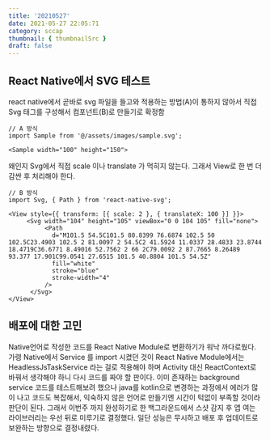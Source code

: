 ```yaml
---
title: '20210527'
date: 2021-05-27 22:05:71
category: sccap
thumbnail: { thumbnailSrc }
draft: false
---
```


## React Native에서 SVG 테스트

react native에서 곧바로 svg 파일을 들고와 적용하는 방법(A)이 통하지 않아서 직접 Svg 태그를 구성해서 컴포넌트(B)로 만들기로 확정함

```
// A 방식
import Sample from '@/assets/images/sample.svg';

<Sample width="100" height="150">

```

왜인지 Svg에서 직접 scale 이나 translate 가 먹히지 않는다. 그래서 View로 한 번 더 감싼 후 처리해야 한다.

```
// B 방식
import Svg, { Path } from 'react-native-svg';

<View style={{ transform: [{ scale: 2 }, { translateX: 100 }] }}>
     <Svg width="104" height="105" viewBox="0 0 104 105" fill="none">
          <Path
            d="M101.5 54.5C101.5 80.8399 76.6874 102.5 50 102.5C23.4903 102.5 2 81.0097 2 54.5C2 41.5924 11.0337 28.4833 23.8744 18.4719C36.6771 8.49016 52.7562 2 66 2C79.0092 2 87.7665 8.26489 93.377 17.901C99.0541 27.6515 101.5 40.8804 101.5 54.5Z"
            fill="white"
            stroke="blue"
            stroke-width="4"
          />
      </Svg>
</View>

```

## 배포에 대한 고민

Native언어로 작성한 코드를 React Native Module로 변환하기가 워낙 까다로웠다. 가령 Native에서 Service 를 import 시켰던 것이 React Native Module에서는 HeadlessJsTaskService 라는 걸로 적용해야 하며 Activity 대신 ReactContext로 바꿔서 생각해야 하니 다시 코드를 짜야 할 판이다. 이미 존재하는 background service 코드를 테스트해보려 했으나 java를 kotlin으로 변경하는 과정에서 에러가 많이 나고 코드도 복잡해서, 익숙하지 않은 언어로 만들기엔 시간이 턱없이 부족할 것이라 판단이 된다. 그래서 이번주 까지 완성하기로 한 백그라운드에서 스샷 감지 후 앱 여는 라이브러리는 우선 뒤로 미루기로 결정했다. 일단 성능은 무시하고 배포 후 업데이트로 보완하는 방향으로 결정내렸다.
